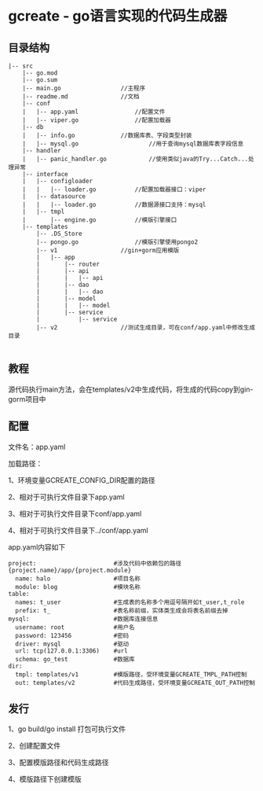 # gcreate - go语言实现的代码生成器

## 目录结构

```
|-- src
    |-- go.mod
    |-- go.sum
    |-- main.go					//主程序
    |-- readme.md				//文档
    |-- conf
    |   |-- app.yaml				//配置文件
    |   |-- viper.go				//配置加载器
    |-- db
    |   |-- info.go				//数据库表、字段类型封装
    |   |-- mysql.go			        //用于查询mysql数据库表字段信息
    |-- handler
    |   |-- panic_handler.go			//使用类似java的Try...Catch...处理异常
    |-- interface
    |   |-- configloader
    |   |   |-- loader.go			//配置加载器接口：viper
    |   |-- datasource
    |   |   |-- loader.go			//数据源接口支持：mysql
    |   |-- tmpl
    |       |-- engine.go			//模版引擎接口
    |-- templates
        |-- .DS_Store
        |-- pongo.go				//模版引擎使用pongo2
        |-- v1					//gin+gorm应用模版
        |   |-- app
        |       |-- router
        |       |-- api
        |       |   |-- api
        |       |-- dao
        |       |   |-- dao
        |       |-- model
        |       |   |-- model
        |       |-- service
        |           |-- service
        |-- v2					//测试生成目录，可在conf/app.yaml中修改生成目录
     
```

## 教程

源代码执行main方法，会在templates/v2中生成代码，将生成的代码copy到gin-gorm项目中

## 配置

文件名：app.yaml

加载路径：

1、环境变量GCREATE_CONFIG_DIR配置的路径

2、相对于可执行文件目录下app.yaml

3、相对于可执行文件目录下conf/app.yaml

4、相对于可执行文件目录下../conf/app.yaml

app.yaml内容如下

```
project:            	      #涉及代码中依赖包的路径{project.name}/app/{project.module}
  name: halo        	      #项目名称
  module: blog      	      #模块名称        
table:
  names: t_user     	      #生成表的名称多个用逗号隔开如t_user,t_role
  prefix: t_        	      #表名称前缀，实体类生成会将表名前缀去掉
mysql:              	      #数据库连接信息
  username: root              #用户名
  password: 123456            #密码
  driver: mysql               #驱动
  url: tcp(127.0.0.1:3306)    #url
  schema: go_test             #数据库
dir:
  tmpl: templates/v1          #模版路径，受环境变量GCREATE_TMPL_PATH控制
  out: templates/v2           #代码生成路径，受环境变量GCREATE_OUT_PATH控制
```

## 发行

1、go build/go install 打包可执行文件

2、创建配置文件

3、配置模版路径和代码生成路径

4、模版路径下创建模版